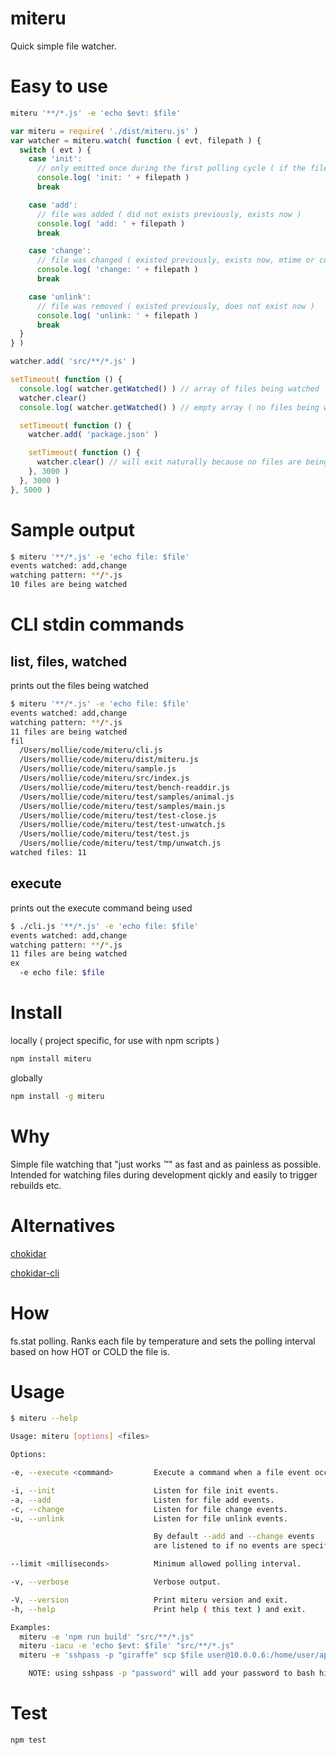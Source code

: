
# miteru

Quick simple file watcher.

# Easy to use

```bash
miteru '**/*.js' -e 'echo $evt: $file'
```

```javascript
var miteru = require( './dist/miteru.js' )
var watcher = miteru.watch( function ( evt, filepath ) {
  switch ( evt ) {
    case 'init':
      // only emitted once during the first polling cycle ( if the file exists )
      console.log( 'init: ' + filepath )
      break

    case 'add':
      // file was added ( did not exists previously, exists now )
      console.log( 'add: ' + filepath )
      break

    case 'change':
      // file was changed ( existed previously, exists now, mtime or content changed )
      console.log( 'change: ' + filepath )
      break

    case 'unlink':
      // file was removed ( existed previously, does not exist now )
      console.log( 'unlink: ' + filepath )
      break
  }
} )

watcher.add( 'src/**/*.js' )

setTimeout( function () {
  console.log( watcher.getWatched() ) // array of files being watched
  watcher.clear()
  console.log( watcher.getWatched() ) // empty array ( no files being watched )

  setTimeout( function () {
    watcher.add( 'package.json' )

    setTimeout( function () {
      watcher.clear() // will exit naturally because no files are being watched
    }, 3000 )
  }, 3000 )
}, 5000 )
```

# Sample output

```bash
$ miteru '**/*.js' -e 'echo file: $file'
events watched: add,change
watching pattern: **/*.js
10 files are being watched
```

# CLI stdin commands

## list, files, watched
prints out the files being watched

```bash
$ miteru '**/*.js' -e 'echo file: $file'
events watched: add,change
watching pattern: **/*.js
11 files are being watched
fil
  /Users/mollie/code/miteru/cli.js
  /Users/mollie/code/miteru/dist/miteru.js
  /Users/mollie/code/miteru/sample.js
  /Users/mollie/code/miteru/src/index.js
  /Users/mollie/code/miteru/test/bench-readdir.js
  /Users/mollie/code/miteru/test/samples/animal.js
  /Users/mollie/code/miteru/test/samples/main.js
  /Users/mollie/code/miteru/test/test-close.js
  /Users/mollie/code/miteru/test/test-unwatch.js
  /Users/mollie/code/miteru/test/test.js
  /Users/mollie/code/miteru/test/tmp/unwatch.js
watched files: 11
```

## execute
prints out the execute command being used

```bash
$ ./cli.js '**/*.js' -e 'echo file: $file'
events watched: add,change
watching pattern: **/*.js
11 files are being watched
ex
  -e echo file: $file
```

# Install

locally ( project specific, for use with npm scripts )

```bash
npm install miteru
```

globally
```bash
npm install -g miteru
```

# Why

Simple file watching that "just works ™" as fast and as painless as possible.
Intended for watching files during development qickly and easily to trigger rebuilds etc.

# Alternatives

[chokidar](https://github.com/paulmillr/chokidar)

[chokidar-cli](https://github.com/kimmobrunfeldt/chokidar-cli)

# How

fs.stat polling. Ranks each file by temperature and sets the polling interval based on how HOT or COLD the file is.

# Usage

```bash
$ miteru --help

Usage: miteru [options] <files>

Options:

-e, --execute <command>         Execute a command when a file event occurs.

-i, --init                      Listen for file init events.
-a, --add                       Listen for file add events.
-c, --change                    Listen for file change events.
-u, --unlink                    Listen for file unlink events.

                                By default --add and --change events
                                are listened to if no events are specified.

--limit <milliseconds>          Minimum allowed polling interval.

-v, --verbose                   Verbose output.

-V, --version                   Print miteru version and exit.
-h, --help                      Print help ( this text ) and exit.

Examples:
  miteru -e 'npm run build' "src/**/*.js"
  miteru -iacu -e 'echo $evt: $file' "src/**/*.js"
  miteru -e 'sshpass -p "giraffe" scp $file user@10.0.0.6:/home/user/app/$file'

    NOTE: using sshpass -p "password" will add your password to bash history -- use -f to load password from file.
```

# Test

```bash
npm test
```
